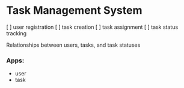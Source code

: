 # Task Management System

[ ] user registration
[ ] task creation
[ ] task assignment
[ ] task status tracking

Relationships between users, tasks, and task statuses

### Apps:
- user
- task
